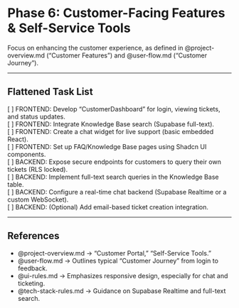 # Phase 6: Customer-Facing Features & Self-Service Tools

Focus on enhancing the customer experience, as defined in @project-overview.md (“Customer Features”) and @user-flow.md (“Customer Journey”).

---

## Flattened Task List

[ ] FRONTEND: Develop “CustomerDashboard” for login, viewing tickets, and status updates.  
[ ] FRONTEND: Integrate Knowledge Base search (Supabase full-text).  
[ ] FRONTEND: Create a chat widget for live support (basic embedded React).  
[ ] FRONTEND: Set up FAQ/Knowledge Base pages using Shadcn UI components.  
[ ] BACKEND: Expose secure endpoints for customers to query their own tickets (RLS locked).  
[ ] BACKEND: Implement full-text search queries in the Knowledge Base table.  
[ ] BACKEND: Configure a real-time chat backend (Supabase Realtime or a custom WebSocket).  
[ ] BACKEND: (Optional) Add email-based ticket creation integration.

---

## References
- @project-overview.md → “Customer Portal,” “Self-Service Tools.”  
- @user-flow.md → Outlines typical “Customer Journey” from login to feedback.  
- @ui-rules.md → Emphasizes responsive design, especially for chat and ticketing.  
- @tech-stack-rules.md → Guidance on Supabase Realtime and full-text search.  

